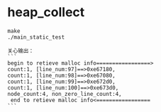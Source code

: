 # heap_collect
    make
    ./main_static_test
	
	关心输出：
	```
	begin to retieve malloc info=================>
	count:1, [line_num:97]==>0xe67180,
	count:1, [line_num:98]==>0xe67080,
	count:1, [line_num:99]==>0xe672d0,
	count:1, [line_num:100]==>0xe673d0,
	node_count:4, non_zero_line_count:4,
	 end to retieve malloc info<=================
	```
